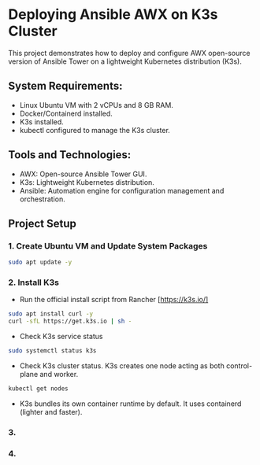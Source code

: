 # Deploying Ansible AWX on K3s Cluster
This project demonstrates how to deploy and configure AWX open-source version of Ansible Tower on a lightweight Kubernetes distribution (K3s).

## System Requirements:
  - Linux Ubuntu VM with 2 vCPUs and 8 GB RAM.  
  - Docker/Containerd installed.
  - K3s installed.
  - kubectl configured to manage the K3s cluster.  

## Tools and Technologies:
- AWX: Open-source Ansible Tower GUI.  
- K3s: Lightweight Kubernetes distribution.
- Ansible: Automation engine for configuration management and orchestration.

## Project Setup
### 1. Create Ubuntu VM and Update System Packages
```bash
sudo apt update -y
```

### 2. Install K3s
- Run the official install script from Rancher [https://k3s.io/]
```bash
sudo apt install curl -y
curl -sfL https://get.k3s.io | sh -
```

- Check K3s service status
```bash
sudo systemctl status k3s
```

- Check K3s cluster status. K3s creates one node acting as both control-plane and worker.
```bash
kubectl get nodes
```
- K3s bundles its own container runtime by default. It uses containerd (lighter and faster).

### 3.


### 4.

